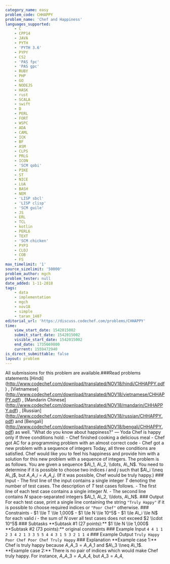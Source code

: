 ```yaml
---
category_name: easy
problem_code: CHHAPPY
problem_name: 'Chef and Happiness'
languages_supported:
    - C
    - CPP14
    - JAVA
    - PYTH
    - 'PYTH 3.6'
    - PYPY
    - CS2
    - 'PAS fpc'
    - 'PAS gpc'
    - RUBY
    - PHP
    - GO
    - NODEJS
    - HASK
    - rust
    - SCALA
    - swift
    - D
    - PERL
    - FORT
    - WSPC
    - ADA
    - CAML
    - ICK
    - BF
    - ASM
    - CLPS
    - PRLG
    - ICON
    - 'SCM qobi'
    - PIKE
    - ST
    - NICE
    - LUA
    - BASH
    - NEM
    - 'LISP sbcl'
    - 'LISP clisp'
    - 'SCM guile'
    - JS
    - ERL
    - TCL
    - kotlin
    - PERL6
    - TEXT
    - 'SCM chicken'
    - PYP3
    - CLOJ
    - COB
    - FS
max_timelimit: '1'
source_sizelimit: '50000'
problem_author: mgch
problem_tester: null
date_added: 1-11-2018
tags:
    - data
    - implementation
    - mgch
    - nov18
    - simple
    - taran_1407
editorial_url: 'https://discuss.codechef.com/problems/CHHAPPY'
time:
    view_start_date: 1542015002
    submit_start_date: 1542015002
    visible_start_date: 1542015002
    end_date: 1735669800
    current: 1559472940
is_direct_submittable: false
layout: problem
---
```

All submissions for this problem are available.\###Read problems statements \[Hindi\](http://www.codechef.com/download/translated/NOV18/hindi/CHHAPPY.pdf) , \[Vietnamese\](http://www.codechef.com/download/translated/NOV18/vietnamese/CHHAPPY.pdf) , \[Mandarin Chinese\](http://www.codechef.com/download/translated/NOV18/mandarin/CHHAPPY.pdf) , \[Russian\](http://www.codechef.com/download/translated/NOV18/russian/CHHAPPY.pdf) and \[Bengali\](http://www.codechef.com/download/translated/NOV18/bengali/CHHAPPY.pdf) as well. "What do you know about happiness?" — Yoda Chef is happy only if three conditions hold: - Chef finished cooking a delicious meal - Chef got AC for a programming problem with an almost correct code - Chef got a new problem with a sequence of integers Today, all three conditions are satisfied. Chef would like you to feel his happiness and provide him with a solution for this new problem with a sequence of integers. The problem is as follows. You are given a sequence $A\_1, A\_2, \\dots, A\_N$. You need to determine if it is possible to choose two indices $i$ and $j$ such that $A\_i \\neq A\_j$, but $A\_{A\_i}$ = $A\_{A\_j}$. (If it was possible, Chef would be truly happy.) ### Input - The first line of the input contains a single integer $T$ denoting the number of test cases. The description of $T$ test cases follows. - The first line of each test case contains a single integer $N$. - The second line contains $N$ space-separated integers $A\_1, A\_2, \\ldots, A\_N$. ### Output For each test case, print a single line containing the string `"Truly Happy"` if it is possible to choose required indices or `"Poor Chef"` otherwise. ### Constraints - $1 \\le T \\le 1,000$ - $1 \\le N \\le 10^5$ - $1 \\le A\_i \\le N$ for each valid $i$ - the sum of $N$ over all test cases does not exceed $2 \\cdot 10^5$ ### Subtasks \*\*Subtask #1 (27 points):\*\* $1 \\le N \\le 1,000$ \*\*Subtask #2 (73 points):\*\* original constraints ### Example Input ``` 4 4 1 1 2 3 4 2 1 3 3 5 5 4 4 3 1 5 3 2 1 1 4 ``` ### Example Output ``` Truly Happy Poor Chef Poor Chef Truly Happy ``` ### Explanation \*\*Example case 1:\*\* Chef is truly happy because $A\_{A\_3} = A\_{A\_1}$ and $A\_3 \\neq A\_1$. \*\*Example case 2:\*\* There is no pair of indices which would make Chef truly happy. For instance, $A\_{A\_3} = A\_{A\_4}$, but $A\_3 = A\_4$,
